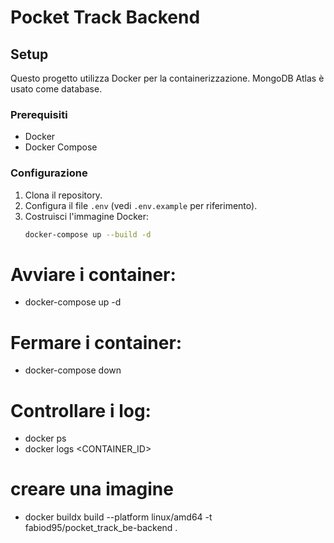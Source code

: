 # Pocket Track Backend

## Setup

Questo progetto utilizza Docker per la containerizzazione. MongoDB Atlas è usato come database.

### Prerequisiti

- Docker
- Docker Compose

### Configurazione

1. Clona il repository.
2. Configura il file `.env` (vedi `.env.example` per riferimento).
3. Costruisci l'immagine Docker:
   ```bash
   docker-compose up --build -d
   ```

# Avviare i container:

- docker-compose up -d

# Fermare i container:

- docker-compose down

# Controllare i log:

- docker ps
- docker logs <CONTAINER_ID>

# creare una imagine

- docker buildx build --platform linux/amd64 -t fabiod95/pocket_track_be-backend .
